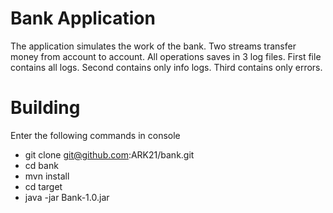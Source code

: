 Bank Application
==============

 The application simulates the work of the bank. Two streams transfer money from account to account. 
 All operations saves in 3 log files. First file contains all logs. Second contains only info logs. 
 Third contains only errors.

Building
========

Enter the following commands in console

- git clone git@github.com:ARK21/bank.git
- cd bank
- mvn install
- cd target
- java -jar Bank-1.0.jar
